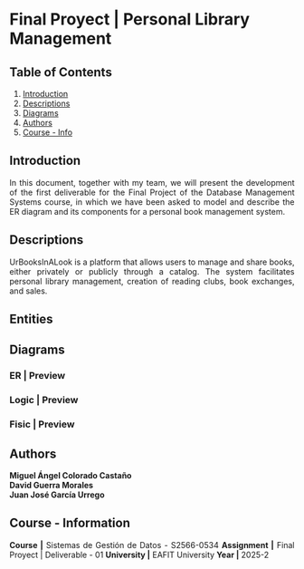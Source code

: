 # Final Proyect | Personal Library Management

## Table of Contents
1. [Introduction](#introduction)
2. [Descriptions](#descriptions)
3. [Diagrams](#diagrams)
4. [Authors](#authors)
5. [Course - Info](#course---information)

<div style = "text-align: justify;">

## Introduction

In this document, together with my team, we will present the development of the first deliverable for the Final Project of the Database Management Systems course, in which we have been asked to model and describe the ER diagram and its components for a personal book management system.

## Descriptions

UrBooksInALook is a platform that allows users to manage and share books, either privately or publicly through a catalog. The system facilitates personal library management, creation of reading clubs, book exchanges, and sales.

## Entities

## Diagrams

### ER | Preview

### Logic | Preview

### Fisic | Preview


## Authors

**Miguel Ángel Colorado Castaño**  
**David Guerra Morales** <br>
**Juan José García Urrego**


## Course - Information
**Course |** Sistemas de Gestión de Datos - S2566-0534
**Assignment |** Final Proyect | Deliverable - 01 
**University |** EAFIT University
**Year |** 2025-2

</div>


